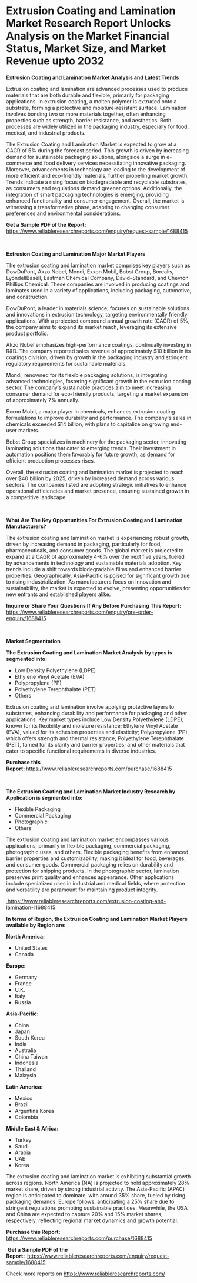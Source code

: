 <p><h1>Extrusion Coating and Lamination Market Research Report Unlocks Analysis on the Market Financial Status, Market Size, and Market Revenue upto 2032</h1></p><p><strong>Extrusion Coating and Lamination Market Analysis and Latest Trends</strong></p>
<p><p>Extrusion coating and lamination are advanced processes used to produce materials that are both durable and flexible, primarily for packaging applications. In extrusion coating, a molten polymer is extruded onto a substrate, forming a protective and moisture-resistant surface. Lamination involves bonding two or more materials together, often enhancing properties such as strength, barrier resistance, and aesthetics. Both processes are widely utilized in the packaging industry, especially for food, medical, and industrial products.</p><p>The Extrusion Coating and Lamination Market is expected to grow at a CAGR of 5% during the forecast period. This growth is driven by increasing demand for sustainable packaging solutions, alongside a surge in e-commerce and food delivery services necessitating innovative packaging. Moreover, advancements in technology are leading to the development of more efficient and eco-friendly materials, further propelling market growth. Trends indicate a rising focus on biodegradable and recyclable substrates, as consumers and regulations demand greener options. Additionally, the integration of smart packaging technologies is emerging, providing enhanced functionality and consumer engagement. Overall, the market is witnessing a transformative phase, adapting to changing consumer preferences and environmental considerations.</p></p>
<p><strong>Get a Sample PDF of the Report:&nbsp;</strong> <a href="https://www.reliableresearchreports.com/enquiry/request-sample/1688415?utm_campaign=2283&utm_medium=2&utm_source=Github&utm_content=ia&utm_term=01042025&utm_id=extrusion-coating-and-lamination">https://www.reliableresearchreports.com/enquiry/request-sample/1688415</a></p>
<p>&nbsp;</p>
<p><strong>Extrusion Coating and Lamination Major Market Players</strong></p>
<p><p>The extrusion coating and lamination market comprises key players such as DowDuPont, Akzo Nobel, Mondi, Exxon Mobil, Bobst Group, Borealis, LyondellBasell, Eastman Chemical Company, David–Standard, and Chevron Phillips Chemical. These companies are involved in producing coatings and laminates used in a variety of applications, including packaging, automotive, and construction.</p><p>DowDuPont, a leader in materials science, focuses on sustainable solutions and innovations in extrusion technology, targeting environmentally friendly applications. With a projected compound annual growth rate (CAGR) of 5%, the company aims to expand its market reach, leveraging its extensive product portfolio.</p><p>Akzo Nobel emphasizes high-performance coatings, continually investing in R&D. The company reported sales revenue of approximately $10 billion in its coatings division, driven by growth in the packaging industry and stringent regulatory requirements for sustainable materials.</p><p>Mondi, renowned for its flexible packaging solutions, is integrating advanced technologies, fostering significant growth in the extrusion coating sector. The company’s sustainable practices aim to meet increasing consumer demand for eco-friendly products, targeting a market expansion of approximately 7% annually.</p><p>Exxon Mobil, a major player in chemicals, enhances extrusion coating formulations to improve durability and performance. The company's sales in chemicals exceeded $14 billion, with plans to capitalize on growing end-user markets.</p><p>Bobst Group specializes in machinery for the packaging sector, innovating laminating solutions that cater to emerging trends. Their investment in automation positions them favorably for future growth, as demand for efficient production processes rises.</p><p>Overall, the extrusion coating and lamination market is projected to reach over $40 billion by 2025, driven by increased demand across various sectors. The companies listed are adopting strategic initiatives to enhance operational efficiencies and market presence, ensuring sustained growth in a competitive landscape.</p></p>
<p>&nbsp;</p>
<p><strong>What Are The Key Opportunities For Extrusion Coating and Lamination Manufacturers?</strong></p>
<p><p>The extrusion coating and lamination market is experiencing robust growth, driven by increasing demand in packaging, particularly for food, pharmaceuticals, and consumer goods. The global market is projected to expand at a CAGR of approximately 4-6% over the next five years, fueled by advancements in technology and sustainable materials adoption. Key trends include a shift towards biodegradable films and enhanced barrier properties. Geographically, Asia-Pacific is poised for significant growth due to rising industrialization. As manufacturers focus on innovation and sustainability, the market is expected to evolve, presenting opportunities for new entrants and established players alike.</p></p>
<p><strong>Inquire or Share Your Questions If Any Before Purchasing This Report:</strong> <a href="https://www.reliableresearchreports.com/enquiry/pre-order-enquiry/1688415?utm_campaign=2283&utm_medium=2&utm_source=Github&utm_content=ia&utm_term=01042025&utm_id=extrusion-coating-and-lamination">https://www.reliableresearchreports.com/enquiry/pre-order-enquiry/1688415</a></p>
<p>&nbsp;</p>
<p><strong>Market Segmentation</strong></p>
<p><strong>The Extrusion Coating and Lamination Market Analysis by types is segmented into:</strong></p>
<p><ul><li>Low Density Polyethylene (LDPE)</li><li>Ethylene Vinyl Acetate (EVA)</li><li>Polypropylene (PP)</li><li>Polyethylene Terephthalate (PET)</li><li>Others</li></ul></p>
<p><p>Extrusion coating and lamination involve applying protective layers to substrates, enhancing durability and performance for packaging and other applications. Key market types include Low Density Polyethylene (LDPE), known for its flexibility and moisture resistance; Ethylene Vinyl Acetate (EVA), valued for its adhesion properties and elasticity; Polypropylene (PP), which offers strength and thermal resistance; Polyethylene Terephthalate (PET), famed for its clarity and barrier properties; and other materials that cater to specific functional requirements in diverse industries.</p></p>
<p><strong>Purchase this Report:&nbsp;</strong><a href="https://www.reliableresearchreports.com/purchase/1688415?utm_campaign=2283&utm_medium=2&utm_source=Github&utm_content=ia&utm_term=01042025&utm_id=extrusion-coating-and-lamination">https://www.reliableresearchreports.com/purchase/1688415</a></p>
<p>&nbsp;</p>
<p><strong>The Extrusion Coating and Lamination Market Industry Research by Application is segmented into:</strong></p>
<p><ul><li>Flexible Packaging</li><li>Commercial Packaging</li><li>Photographic</li><li>Others</li></ul></p>
<p><p>The extrusion coating and lamination market encompasses various applications, primarily in flexible packaging, commercial packaging, photographic uses, and others. Flexible packaging benefits from enhanced barrier properties and customizability, making it ideal for food, beverages, and consumer goods. Commercial packaging relies on durability and protection for shipping products. In the photographic sector, lamination preserves print quality and enhances appearance. Other applications include specialized uses in industrial and medical fields, where protection and versatility are paramount for maintaining product integrity.</p></p>
<p><a href="https://www.reliableresearchreports.com/extrusion-coating-and-lamination-r1688415?utm_campaign=2283&utm_medium=2&utm_source=Github&utm_content=ia&utm_term=01042025&utm_id=extrusion-coating-and-lamination">&nbsp;https://www.reliableresearchreports.com/extrusion-coating-and-lamination-r1688415</a></p>
<p><strong>In terms of Region, the Extrusion Coating and Lamination Market Players available by Region are:</strong></p>
<p>
    <p> <strong> North America: </strong>
        <ul>
            <li>United States</li>
            <li>Canada</li>
        </ul>
        </p> 
    <p> <strong> Europe: </strong>
        <ul>
            <li>Germany</li>
            <li>France</li>
            <li>U.K.</li>
            <li>Italy</li>
            <li>Russia</li>
        </ul>
        </p> 
    <p> <strong> Asia-Pacific: </strong>
        <ul>
            <li>China</li>
            <li>Japan</li>
            <li>South Korea</li>
            <li>India</li>
            <li>Australia</li>
            <li>China Taiwan</li>
            <li>Indonesia</li>
            <li>Thailand</li>
            <li>Malaysia</li>
        </ul>
        </p> 
    <p> <strong> Latin America: </strong>
        <ul>
            <li>Mexico</li>
            <li>Brazil</li>
            <li>Argentina Korea</li>
            <li>Colombia</li>
        </ul>
        </p> 
    <p> <strong> Middle East & Africa: </strong>
        <ul>
            <li>Turkey</li>
            <li>Saudi</li>
            <li>Arabia</li>
            <li>UAE</li>
            <li>Korea</li>
        </ul>
    </p>
    </p>
<p><p>The extrusion coating and lamination market is exhibiting substantial growth across regions. North America (NA) is projected to hold approximately 28% market share, driven by strong industrial activity. The Asia-Pacific (APAC) region is anticipated to dominate, with around 35% share, fueled by rising packaging demands. Europe follows, anticipating a 25% share due to stringent regulations promoting sustainable practices. Meanwhile, the USA and China are expected to capture 20% and 15% market shares, respectively, reflecting regional market dynamics and growth potential.</p></p>
<p><strong>Purchase this Report: </strong><a href="https://www.reliableresearchreports.com/purchase/1688415?utm_campaign=2283&utm_medium=2&utm_source=Github&utm_content=ia&utm_term=01042025&utm_id=extrusion-coating-and-lamination">https://www.reliableresearchreports.com/purchase/1688415</a></p>
<p>&nbsp;<strong>Get a Sample PDF of the Report:&nbsp;&nbsp;</strong><a href="https://www.reliableresearchreports.com/enquiry/request-sample/1688415?utm_campaign=2283&utm_medium=2&utm_source=Github&utm_content=ia&utm_term=01042025&utm_id=extrusion-coating-and-lamination">https://www.reliableresearchreports.com/enquiry/request-sample/1688415</a></p>
<p><strong></strong></p>
<p>Check more reports on <a href="https://www.reliableresearchreports.com/?utm_campaign=2283&utm_medium=2&utm_source=Github&utm_content=ia&utm_term=01042025&utm_id=extrusion-coating-and-lamination">https://www.reliableresearchreports.com/</a></p>